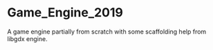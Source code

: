 # Game_Engine_2019
A game engine partially from scratch with some scaffolding help from libgdx engine. 
